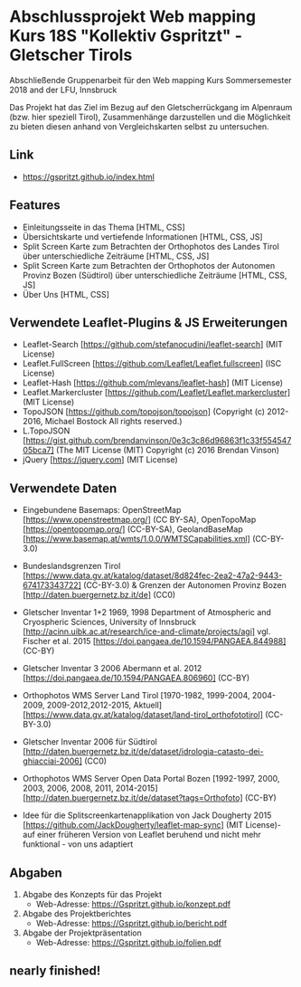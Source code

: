 # Abschlussprojekt Web mapping Kurs 18S "Kollektiv Gspritzt" - Gletscher Tirols
Abschließende Gruppenarbeit für den Web mapping Kurs Sommersemester 2018 and der LFU, Innsbruck

Das Projekt hat das Ziel im Bezug auf den Gletscherrückgang im Alpenraum (bzw. hier speziell Tirol), Zusammenhänge darzustellen und die Möglichkeit zu bieten diesen anhand von Vergleichskarten selbst zu untersuchen.

## Link
- https://gspritzt.github.io/index.html

## Features

- Einleitungsseite in das Thema [HTML, CSS]
- Übersichtskarte und vertiefende Informationen [HTML, CSS, JS]
- Split Screen Karte zum Betrachten der Orthophotos des Landes Tirol über unterschiedliche Zeiträume [HTML, CSS, JS]
- Split Screen Karte zum Betrachten der Orthophotos der Autonomen Provinz Bozen (Südtirol) über unterschiedliche Zeiträume [HTML, CSS, JS]
- Über Uns [HTML, CSS]

## Verwendete Leaflet-Plugins & JS Erweiterungen

- Leaflet-Search [https://github.com/stefanocudini/leaflet-search] (MIT License)
- Leaflet.FullScreen [https://github.com/Leaflet/Leaflet.fullscreen] (ISC License)
- Leaflet-Hash [https://github.com/mlevans/leaflet-hash] (MIT License)
- Leaflet.Markercluster  [https://github.com/Leaflet/Leaflet.markercluster] (MIT License)
- TopoJSON [https://github.com/topojson/topojson] (Copyright (c) 2012-2016, Michael Bostock All rights reserved.)
- L.TopoJSON [https://gist.github.com/brendanvinson/0e3c3c86d96863f1c33f55454705bca7] (The MIT License (MIT) Copyright (c) 2016 Brendan Vinson)
- jQuery [https://jquery.com] (MIT License)

## Verwendete Daten

- Eingebundene Basemaps: OpenStreetMap [https://www.openstreetmap.org/] (CC BY-SA), OpenTopoMap [https://opentopomap.org/] (CC-BY-SA), GeolandBaseMap [https://www.basemap.at/wmts/1.0.0/WMTSCapabilities.xml] (CC-BY-3.0)
- Bundeslandsgrenzen Tirol [https://www.data.gv.at/katalog/dataset/8d824fec-2ea2-47a2-9443-674173343722] (CC-BY-3.0) & Grenzen der Autonomen Provinz Bozen [http://daten.buergernetz.bz.it/de] (CC0)
- Gletscher Inventar 1+2 1969, 1998 Department of Atmospheric and Cryospheric Sciences, University of Innsbruck [http://acinn.uibk.ac.at/research/ice-and-climate/projects/agi] vgl. Fischer et al. 2015 [https://doi.pangaea.de/10.1594/PANGAEA.844988] (CC-BY)
- Gletscher Inventar 3 2006 Abermann et al. 2012 [https://doi.pangaea.de/10.1594/PANGAEA.806960] (CC-BY)
- Orthophotos WMS Server Land Tirol [1970-1982, 1999-2004, 2004-2009, 2009-2012,2012-2015, Aktuell] [https://www.data.gv.at/katalog/dataset/land-tirol_orthofototirol] (CC-BY-3.0)
- Gletscher Inventar 2006 für Südtirol [http://daten.buergernetz.bz.it/de/dataset/idrologia-catasto-dei-ghiacciai-2006] (CC0)
- Orthophotos WMS Server Open Data Portal Bozen [1992-1997, 2000, 2003, 2006, 2008, 2011, 2014-2015] [http://daten.buergernetz.bz.it/de/dataset?tags=Orthofoto] (CC-BY)

- Idee für die Splitscreenkartenapplikation von Jack Dougherty 2015 [https://github.com/JackDougherty/leaflet-map-sync] (MIT License)- auf einer früheren Version von Leaflet beruhend und nicht mehr funktional - von uns adaptiert


## Abgaben

1. Abgabe des Konzepts für das Projekt
    - Web-Adresse: https://Gspritzt.github.io/konzept.pdf
2. Abgabe des Projektberichtes
    - Web-Adresse: https://Gspritzt.github.io/bericht.pdf
3. Abgabe der Projektpräsentation
    - Web-Adresse: https://Gspritzt.github.io/folien.pdf

## nearly finished!
